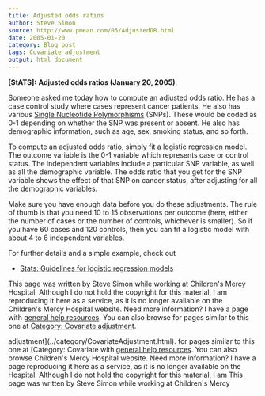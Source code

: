 ```yaml
---
title: Adjusted odds ratios
author: Steve Simon
source: http://www.pmean.com/05/AdjustedOR.html
date: 2005-01-20
category: Blog post
tags: Covariate adjustment
output: html_document
---
```

**[StATS]:** **Adjusted odds ratios (January 20,
2005)**.

Someone asked me today how to compute an adjusted odds ratio. He has a
case control study where cases represent cancer patients. He also has
various [Single Nucleotide
Polymorphisms](http://en.wikipedia.org/wiki/Single_nucleotide_polymorphism)
(SNPs). These would be coded as 0-1 depending on whether the SNP was
present or absent. He also has demographic information, such as age,
sex, smoking status, and so forth.

To compute an adjusted odds ratio, simply fit a logistic regression
model. The outcome variable is the 0-1 variable which represents case or
control status. The independent variables include a particular SNP
variable, as well as all the demographic variable. The odds ratio that
you get for the SNP variable shows the effect of that SNP on cancer
status, after adjusting for all the demographic variables.

Make sure you have enough data before you do these adjustments. The rule
of thumb is that you need 10 to 15 observations per outcome (here,
either the number of cases or the number of controls, whichever is
smaller). So if you have 60 cases and 120 controls, then you can fit a
logistic model with about 4 to 6 independent variables.

For further details and a simple example, check out

-   [Stats: Guidelines for logistic regression
    models](../model/logistic.asp)

This page was written by Steve Simon while working at Children\'s Mercy
Hospital. Although I do not hold the copyright for this material, I am
reproducing it here as a service, as it is no longer available on the
Children\'s Mercy Hospital website. Need more information? I have a page
with [general help resources](../GeneralHelp.html). You can also browse
for pages similar to this one at [Category: Covariate
adjustment](../category/CovariateAdjustment.html).
<!---More--->
adjustment](../category/CovariateAdjustment.html).
for pages similar to this one at [Category: Covariate
with [general help resources](../GeneralHelp.html). You can also browse
Children\'s Mercy Hospital website. Need more information? I have a page
reproducing it here as a service, as it is no longer available on the
Hospital. Although I do not hold the copyright for this material, I am
This page was written by Steve Simon while working at Children\'s Mercy

<!---Do not use
**[StATS]:** **Adjusted odds ratios (January 20,
This page was written by Steve Simon while working at Children\'s Mercy
Hospital. Although I do not hold the copyright for this material, I am
reproducing it here as a service, as it is no longer available on the
Children\'s Mercy Hospital website. Need more information? I have a page
with [general help resources](../GeneralHelp.html). You can also browse
for pages similar to this one at [Category: Covariate
adjustment](../category/CovariateAdjustment.html).
--->

